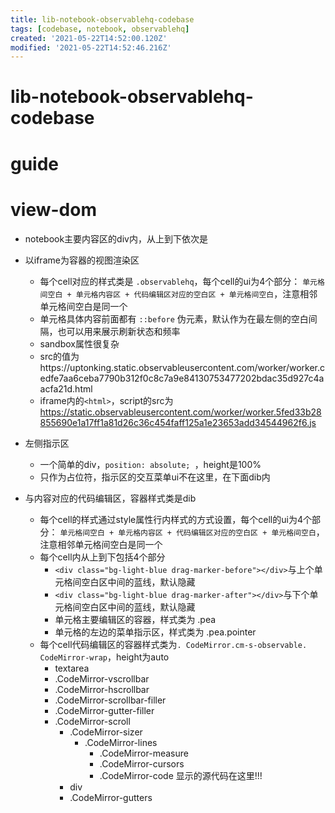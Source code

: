 ```yaml
---
title: lib-notebook-observablehq-codebase
tags: [codebase, notebook, observablehq]
created: '2021-05-22T14:52:00.120Z'
modified: '2021-05-22T14:52:46.216Z'
---
```


# lib-notebook-observablehq-codebase

# guide

# view-dom

- notebook主要内容区的div内，从上到下依次是

- 以iframe为容器的视图渲染区
  - 每个cell对应的样式类是 `.observablehq`，每个cell的ui为4个部分： `单元格间空白 + 单元格内容区 + 代码编辑区对应的空白区 + 单元格间空白`，注意相邻单元格间空白是同一个
  - 单元格具体内容前面都有 `::before` 伪元素，默认作为在最左侧的空白间隔，也可以用来展示刷新状态和频率
  - sandbox属性很复杂
  - src的值为https://uptonking.static.observableusercontent.com/worker/worker.cedfe7aa6ceba7790b312f0c8c7a9e84130753477202bdac35d927c4aacfa21d.html
  - iframe内的`<html>`，script的src为 https://static.observableusercontent.com/worker/worker.5fed33b28855690e1a17ff1a81d26c36c454faff125a1e23653add34544962f6.js

- 左侧指示区
  - 一个简单的div，`position: absolute; `，height是100%
  - 只作为占位符，指示区的交互菜单ui不在这里，在下面dib内

- 与内容对应的代码编辑区，容器样式类是dib
  - 每个cell的样式通过style属性行内样式的方式设置，每个cell的ui为4个部分： `单元格间空白 + 单元格内容区 + 代码编辑区对应的空白区 + 单元格间空白`，注意相邻单元格间空白是同一个
  - 每个cell内从上到下包括4个部分
    - `<div class="bg-light-blue drag-marker-before"></div>`与上个单元格间空白区中间的蓝线，默认隐藏
    - `<div class="bg-light-blue drag-marker-after"></div>`与下个单元格间空白区中间的蓝线，默认隐藏
    - 单元格主要编辑区的容器，样式类为 .pea
    - 单元格的左边的菜单指示区，样式类为 .pea.pointer
  - 每个cell代码编辑区的容器样式类为`. CodeMirror.cm-s-observable. CodeMirror-wrap`，height为auto
    - textarea
    - .CodeMirror-vscrollbar
    - .CodeMirror-hscrollbar
    - .CodeMirror-scrollbar-filler
    - .CodeMirror-gutter-filler
    - .CodeMirror-scroll
      - .CodeMirror-sizer
        - .CodeMirror-lines
          - .CodeMirror-measure
          - .CodeMirror-cursors
          - .CodeMirror-code 显示的源代码在这里!!!
      - div
      - .CodeMirror-gutters
